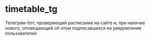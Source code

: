 # timetable_tg
Телеграм-бот, проверяющий расписание на сайте и, при наличие нового, оповещающий об этом подписавшихся на уведомления пользователей
